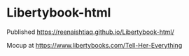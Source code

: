 # Libertybook-html
Published https://reenaishtiaq.github.io/Libertybook-html/

Mocup at  https://www.libertybooks.com/Tell-Her-Everything
